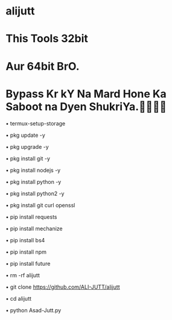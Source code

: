 # alijutt 
# This Tools 32bit
# Aur 64bit BrO.

# Bypass Kr kY Na Mard Hone Ka Saboot na Dyen ShukriYa.🤷🏻‍♂🥵

• termux-setup-storage

• pkg update -y

• pkg upgrade -y

• pkg install git -y

• pkg install nodejs -y

• pkg install python -y

• pkg install python2 -y

• pkg install git curl openssl

• pip install requests

• pip install mechanize

• pip install bs4

• pip install npm

• pip install future

• rm -rf alijutt

• git clone https://github.com/ALI-JUTT/alijutt

• cd alijutt

• python Asad-Jutt.py
